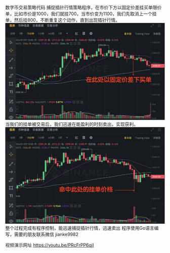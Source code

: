 数字币交易策略代码
捕捉插针行情策略程序，在市价下方以固定价差挂买单限价单，比如市价是1000，我们就挂700，当市价变为1100，我们先取消上一个挂单，然后挂800，不断重复这个动作，直到出现插针行情。
![avatar](https://github.com/ninki51/btcTrade/blob/main/%E6%B4%BC%E5%9C%B0%E7%AD%96%E7%95%A51_1.png)
当我们的挂单被交易后，我们迅速在能盈利的时刻卖出，实现获利。
![avatar](https://github.com/ninki51/btcTrade/blob/main/trade2.png)
整个过程完成有程序控制，能迅速捕捉插针行情，迅速卖出
程序使用Go语言编写，需要的朋友联系微信 jianke9982

视频演示网址 https://youtu.be/PRcFrPP6qjI
